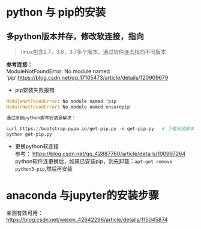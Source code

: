 # python 与 pip的安装

## 多python版本并存，修改软连接，指向
> linux包含2.7，3.6，3.7多个版本，通过软件连去指向不同版本

**参考连接：**
<br>ModuleNotFoundError: No module named ‘pip‘:https://blog.csdn.net/qq_17105473/article/details/120909679

- pip安装失败报错
```python
ModuleNotFoundError: No module named ‘pip
ModuleNotFoundError: No module named ensurepip

通过直接python脚本安装源解决：

curl https://bootstrap.pypa.io/get-pip.py -o get-pip.py   # 下载安装脚本
python get-pip.py
```

- 更换python软连接
</br>参考： https://blog.csdn.net/qq_42887760/article/details/100997264
python软件连更换后，如果已安装pip，则先卸载：`apt-get remove python3-pip`,然后再安装


# anaconda 与jupyter的安装步骤
  亲测有效可用：<br/>https://blog.csdn.net/weixin_42642296/article/details/115045874